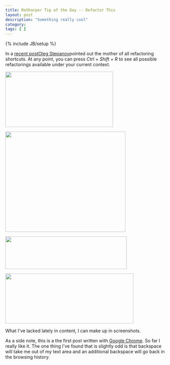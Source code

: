 ```yaml
---
title: ReSharper Tip of the Day -- Refactor This
layout: post
description: "Something really cool"
category:
tags: [ ] 
---
```

{% include JB/setup %}



In a <a href="/2008/08/11/resharper-tip-of-the-day-introduce-variable/">recent post</a><a rel="external nofollow" href="http://www.jetbrains.com/resharper">Oleg Stepanov</a>pointed out the mother of all refactoring shortcuts. At any point, you can press <em>Ctrl + Shift + R</em> to see all possible refactorings available under your current context.

<a href="/wp-content/uploads/2008/09/refactor_this_1.jpg"><img class="alignnone size-full wp-image-286" title="refactor_this_1" src="/wp-content/uploads/2008/09/refactor_this_1.jpg" alt="" width="336" height="173" /></a>

<a href="/wp-content/uploads/2008/09/refactor_this_2.jpg"><img class="alignnone size-full wp-image-287" title="refactor_this_2" src="/wp-content/uploads/2008/09/refactor_this_2.jpg" alt="" width="375" height="313" /></a>

<a href="/wp-content/uploads/2008/09/refactor_this_3.jpg"><img class="alignnone size-full wp-image-288" title="refactor_this_3" src="/wp-content/uploads/2008/09/refactor_this_3.jpg" alt="" width="379" height="102" /></a>

<a href="/wp-content/uploads/2008/09/refactor_this_4.jpg"><img class="alignnone size-full wp-image-289" title="refactor_this_4" src="/wp-content/uploads/2008/09/refactor_this_4.jpg" alt="" width="400" height="156" /></a>

What I've lacked lately in content, I can make up in screenshots.

As a side note, this is a the first post written with <a href="http://www.google.com/chrome">Google Chrome</a>. So far I really like it. The one thing I've found that is slightly odd is that backspace will take me out of my text area and an additional backspace will go back in the browsing history.
